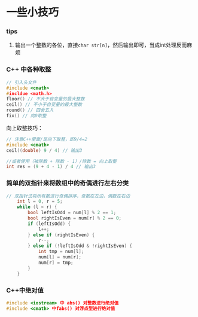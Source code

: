 # 一些小技巧

### tips

1. 输出一个整数的各位，直接`char str[n]`，然后输出即可，当成int处理反而麻烦

### C++ 中各种取整

```cpp
// 引入头文件
#include <cmath>
#incldue <math.h>
floor() // 不大于自变量的最大整数
ceil() // 不小于自变量的最大整数
round() // 四舍五入
fix() // 向0取整
```



向上取整技巧：

``` cpp
// 注意C++里面/是向下取整，即9/4=2
#include <cmath>
ceil((double) 9 / 4) // 输出3

//或者使用（被除数 + 除数 - 1）/除数 = 向上取整
int res = (9 + 4 - 1) / 4 // 输出3
```



### 简单的双指针来将数组中的奇偶进行左右分类

```c++
// 双指针法将所有数进行奇偶排序，奇数在左边，偶数在右边
    int l = 0, r = 5;
    while (l < r) {
        bool leftIsOdd = num[l] % 2 == 1;
        bool rightIsEven = num[r] % 2 == 0;
        if (leftIsOdd) {
            l++;
        } else if (rightIsEven) {
            r--;
        } else if (!leftIsOdd & !rightIsEven) {
            int tmp = num[l];
            num[l] = num[r];
            num[r] = tmp;
        }
    }
```



### C++中绝对值

```cpp
#include <iostream> 中 abs() 对整数进行绝对值
#include <cmath> 中fabs() 对浮点型进行绝对值
```

